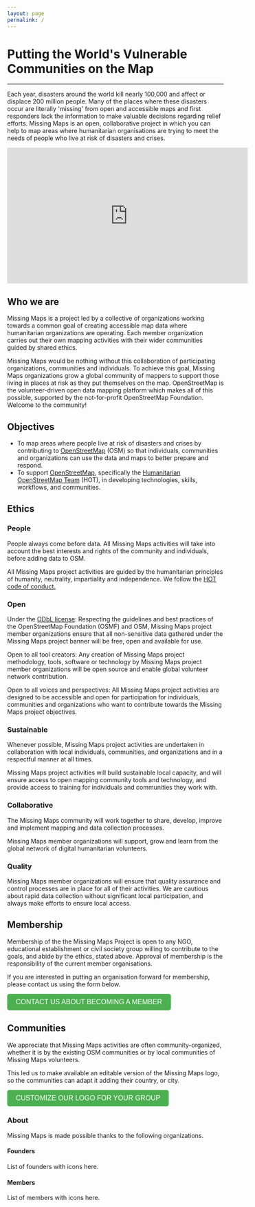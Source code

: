 ```yaml
---
layout: page
permalink: /
---
```

<!--<a href="https://github.com/osmus/dogwood"><img src="img/logo.svg" style="border:none;width:100px;"/></a>  -->

<h1>Putting the World's Vulnerable Communities on the Map</h1>
<hr>

<p>Each year, disasters around the world kill nearly 100,000 and affect or displace 200 million people. Many of the places where these disasters occur are literally 'missing' from open and accessible maps and first responders lack the information to make valuable decisions regarding relief efforts. Missing Maps is an open, collaborative project in which you can help to map areas where humanitarian organisations are trying to meet the needs of people who live at risk of disasters and crises.</p>

<iframe width="560" height="315" src="https://www.youtube.com/embed/wEEnOqmVfqM?si=76V22OilwpWkOa9E" title="YouTube video player" frameborder="0" allow="accelerometer; autoplay; clipboard-write; encrypted-media; gyroscope; picture-in-picture; web-share" referrerpolicy="strict-origin-when-cross-origin" allowfullscreen></iframe>

<h2>Who we are</h2>

<p>
Missing Maps is a project led by a collective of organizations working towards a common goal of creating accessible map data where humanitarian organizations are operating. Each member organization carries out their own mapping activities with their wider communities guided by shared ethics.</p>

<p>Missing Maps would be nothing without this collaboration of participating organizations, communities and individuals. To achieve this goal, Missing Maps organizations grow a global community of mappers to support those living in places at risk as they put themselves on the map. OpenStreetMap is the volunteer-driven open data mapping platform which makes all of this possible, supported by the not-for-profit OpenStreetMap Foundation. Welcome to the community!</p>

<h2>Objectives</h2>
<ul>
   <li> To map areas where people live at risk of disasters and crises by contributing to <a href="https://www.openstreetmap.org" target="_blank">OpenStreetMap</a> (OSM) so that individuals, communities and organizations can use the data and maps to better prepare and respond.</li>
   <li>To support <a href="https://www.openstreetmap.org" target="_blank">OpenStreetMap</a>, specifically the <a href="https://www.hotosm.org/" target="_blank">Humanitarian OpenStreetMap Team</a> (HOT), in developing technologies, skills, workflows, and communities.</li>
</ul>

<h2>Ethics</h2>

<h3>People</h3>

<p>People always come before data. All Missing Maps activities will take into account the best interests and rights of the community and individuals, before adding data to OSM.</p>

<p>All Missing Maps project activities are guided by the humanitarian principles of humanity, neutrality, impartiality and independence. We follow the <a href="https://www.hotosm.org/code-of-conduct" target="_blank">HOT code of conduct.</a></p>

<h3>Open</h3>

<p>Under the <a href="https://opendatacommons.org/licenses/odbl/" target="_blank">ODbL license</a>: Respecting the guidelines and best practices of the OpenStreetMap Foundation (OSMF) and OSM, Missing Maps project member organizations ensure that all non-sensitive data gathered under the Missing Maps project banner will be free, open and available for use.</p>

Open to all tool creators: Any creation of Missing Maps project methodology, tools, software or technology by Missing Maps project member organizations will be open source and enable global volunteer network contribution.

Open to all voices and perspectives: All Missing Maps project activities are designed to be accessible and open for participation for individuals, communities and organizations who want to contribute towards the Missing Maps project objectives.

<h3>Sustainable</h3>

Whenever possible, Missing Maps project activities are undertaken in collaboration with local individuals, communities, and organizations and in a respectful manner at all times.

Missing Maps project activities will build sustainable local capacity, and will ensure access to open mapping community tools and technology, and provide access to training for individuals and communities they work with.

<h3>Collaborative</h3>

The Missing Maps community will work together to share, develop, improve and implement mapping and data collection processes.

Missing Maps member organizations will support, grow and learn from the global network of digital humanitarian volunteers.


<h3>Quality</h3>

Missing Maps member organizations will ensure that quality assurance and control processes are in place for all of their activities. We are cautious about rapid data collection without significant local participation, and always make efforts to ensure local access.

<h2>Membership</h2>

Membership of the the Missing Maps Project is open to any NGO, educational establishment or civil society group willing to contribute to the goals, and abide by the ethics, stated above. Approval of membership is the responsibility of the current member organisations.

If you are interested in putting an organisation forward for membership, please contact us using the form below.

<button onclick="window.open('mailto:partnerships@hotosm.org', '_blank')" style="font-size: 16px; padding: 10px 20px; background-color: #4CAF50; color: white; border: none; border-radius: 5px; cursor: pointer;">CONTACT US ABOUT BECOMING A MEMBER</button>


<h2>Communities</h2>

We appreciate that Missing Maps activities are often community-organized, whether it is by the existing OSM communities or by local communities of Missing Maps volunteers.

This led us to make available an editable version of the Missing Maps logo, so the communities can adapt it adding their country, or city.

<button onclick="window.open('https://drive.google.com/drive/folders/1U80TG2elfc9JNnLoKVmbU1mDcK4zCaw6', '_blank')" style="font-size: 16px; padding: 10px 20px; background-color: #4CAF50; color: white; border: none; border-radius: 5px; cursor: pointer;">CUSTOMIZE OUR LOGO FOR YOUR GROUP</button>


<h3>About</h3>

Missing Maps is made possible thanks to the following organizations.

<h4>Founders</h4>

List of founders with icons here.

<h4>Members</h4>

List of members with icons here.



<!-- Dogwood is the [theme](https://jekyllrb.com/docs/themes/) for the [Jekyll](https://jekyllrb.com) static site generator powering [openstreetmap.us](https://openstreetmap.us). While the content for the OpenStreetMap US website is kept internal to the organization, we've decided to open source the site's theme for the benefit of the community.

Dogwood pushes the envelope of what's possible with static site generators. It supports complex sites with thousands of interconnected, customizable pages, each with their own requirements. For example, you can make a page for a person that links to and from posts they've written, event they've spoken at, and projects they're a part of.

Dogwood is under active development and is not currently versioned. Breaking changes may occur without notice, so we recommend targeting a specific commit of the project of simply forking it.

The Dogwood theme is named for Virginia's state flower, since the OpenStreetMap US [website redesign](https://openstreetmap.us/news/2023/06/website-redesign/) was announced onstage at [State of the Map US 2023](https://openstreetmap.us/events/state-of-the-map-us/2023) in Richmond, Virginia.

## Installation

Dogwood is not distributed as a Ruby gem at this time. However, can still use Dogwood as a theme for your Jekyll site.

Open your terminal and `cd` into the repo's directory. Add Dogwood as a submodule:

```
$ git submodule add https://github.com/osmus/dogwood.git
```

This will clone the theme repo into a `dogwood` folder and also add a .gitmodules file:

```
[submodule "dogwood"]
	path = dogwood
	url = https://github.com/osmus/dogwood.git
```

Next, add these lines to your Jekyll site's `Gemfile`:

```ruby
# theme
gem "osmus-dogwood", path: "dogwood"

# theme plugins
gem "absolute-urls", path: "./dogwood/_plugins/absolute-urls"
gem "post-aliases", path: "./dogwood/_plugins/post-aliases"
gem "unwrap-img", path: "./dogwood/_plugins/unwrap-img"
```

Add this line to your Jekyll site's `_config.yml`:

```yaml
theme: osmus-dogwood
```

And then execute:

```
$ bundle install
```

If you're already running your dev server you'll need to manually restart it for the config changes to take effect

## Get involved

### Code of Conduct
Participation is subject to the [OpenStreetMap US Code of Conduct](https://wiki.openstreetmap.org/wiki/Foundation/Local_Chapters/United_States/Code_of_Conduct_Committee/OSM_US_Code_of_Conduct). Please take a moment to review the CoC prior to contributing, and remember to be nice :)

### Contributing

You can open an [issue](https://github.com/osmus/dogwood/issues) in this repository if you have a question, comment, or idea. Please search existing issues first in case someone else had the same thought. [Pull request](https://github.com/osmus/dogwood/pulls) are public, but we recommend opening or commenting on an issue before writing any code so that we can make sure your work is aligned with the goals of the project.

### Development setup
1. [Clone the repository](https://docs.github.com/en/repositories/creating-and-managing-repositories/cloning-a-repository)
2. Open your terminal and `cd` into the repo's directory
3. Run `bundle install` to install the Ruby gems
4. Run `bundle exec jekyll serve` (or simply `jekyll serve`) to start the development server
5. Visit [http://localhost:4000](http://localhost:4000) in your browser

## License

The theme is available as open source under the terms of the [MIT License](https://opensource.org/licenses/MIT).

## Acknowledgements

* Dogwood was originally designed and developed by [Quincy Morgan](https://github.com/quincylvania) under contract to OpenStreetMap US
* Most icons by [FontAwesome](https://fontawesome.com)
* Thank you to the Jekyll team and to everyone who believes in open software and knowledge  -->
